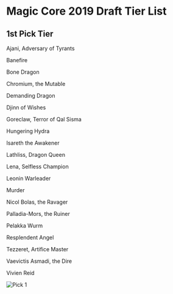 # Magic Core 2019 Draft Tier List

## 1st Pick Tier


Ajani, Adversary of Tyrants

Banefire

Bone Dragon

Chromium, the Mutable

Demanding Dragon

Djinn of Wishes

Goreclaw, Terror of Qal Sisma

Hungering Hydra

Isareth the Awakener

Lathliss, Dragon Queen

Lena, Selfless Champion

Leonin Warleader

Murder

Nicol Bolas, the Ravager

Palladia-Mors, the Ruiner

Pelakka Wurm

Resplendent Angel

Tezzeret, Artifice Master

Vaevictis Asmadi, the Dire

Vivien Reid

![Pick 1](https://i.imgur.com/PCDBJD4.png)
